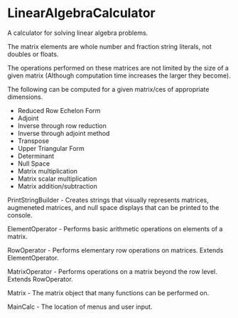 # LinearAlgebraCalculator
A calculator for solving linear algebra problems.

The matrix elements are whole number and fraction string literals, not doubles or floats.

The operations performed on these matrices are not limited by the size of a given matrix (Although computation time increases the larger they become).

The following can be computed for a given matrix/ces of appropriate dimensions.
  - Reduced Row Echelon Form
  - Adjoint
  - Inverse through row reduction
  - Inverse through adjoint method
  - Transpose
  - Upper Triangular Form
  - Determinant
  - Null Space
  - Matrix multiplication
  - Matrix scalar multiplication
  - Matrix addition/subtraction

PrintStringBuilder - Creates strings that visually represents matrices, augmeneted matrices, and null space displays that 
                     can be printed to the console.

ElementOperator - Performs basic arithmetic operations on elements of a matrix.

RowOperator - Performs elementary row operations on matrices. Extends ElementOperator.

MatrixOperator - Performs operations on a matrix beyond the row level. Extends RowOperator.

Matrix - The matrix object that many functions can be performed on.

MainCalc - The location of menus and user input.
